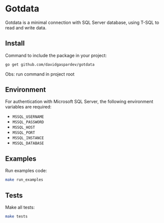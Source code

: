 # Gotdata

Gotdata is a minimal connection with SQL Server database, using T-SQL to read and write data.

## Install

Command to include the package in your project:

```bash
go get github.com/davidgaspardev/gotdata
```

Obs: run command in project root


## Environment

For authentication with Microsoft SQL Server, the following environment variables are required:

- `MSSQL_USERNAME`
- `MSSQL_PASSWORD`
- `MSSQL_HOST`
- `MSSQL_PORT`
- `MSSQL_INSTANCE`
- `MSSQL_DATABASE`

## Examples

Run examples code:

```bash
make run_examples
```

## Tests

Make all tests:

```bash
make tests
```